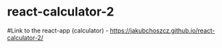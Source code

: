 # react-calculator-2

#Link to the react-app (calculator) - https://jakubchoszcz.github.io/react-calculator-2/
